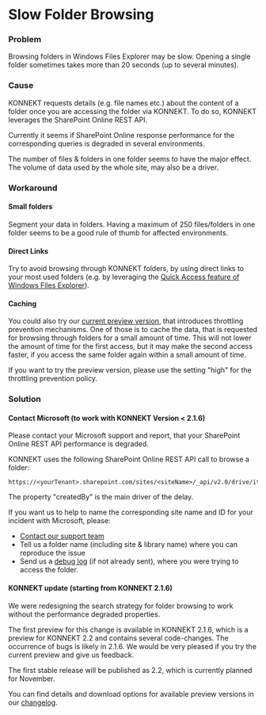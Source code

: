 # Slow Folder Browsing

### Problem

Browsing folders in Windows Files Explorer may be slow. Opening a single folder sometimes takes more than 20 seconds (up to several minutes).

### Cause

KONNEKT requests details (e.g. file names etc.) about the content of a folder once you are accessing the folder via KONNEKT. To do so, KONNEKT leverages the SharePoint Online REST API.

Currently it seems if SharePoint Online response performance for the corresponding queries is degraded in several environments.

The number of files & folders in one folder seems to have the major effect. The volume of data used by the whole site, may also be a driver.

### Workaround&#x20;

#### Small folders

Segment your data in folders. Having a maximum of 250 files/folders in one folder seems to be a good rule of thumb for affected environments.

#### Direct Links

Try to avoid browsing through KONNEKT folders, by using direct links to your most used folders (e.g. by leveraging the [Quick Access feature of Windows Files Explorer](https://support.microsoft.com/en-us/windows/pin-remove-and-customize-in-quick-access-7344ff13-bdf4-9f40-7f76-0b1092d2495b)).

#### Caching

You could also try our [current preview version](https://docs.konnekt.io/changelog#2.1.4-preview-for-v2.2-published-2022-09-19), that introduces throttling prevention mechanisms. One of those is to cache the data, that is requested for browsing through folders for a small amount of time. This will not lower the amount of time for the first access, but it may make the second access faster, if you access the same folder again within a small amount of time.

If you want to try the preview version, please use the setting "high" for the throttling prevention policy.

### Solution

#### Contact Microsoft (to work with KONNEKT Version < 2.1.6)

Please contact your Microsoft support and report, that your SharePoint Online REST API performance is degraded.

KONNEKT uses the following SharePoint Online REST API call to browse a folder:

```
https://<yourTenant>.sharepoint.com/sites/<siteName>/_api/v2.0/drive/items/<ID>/children
```

The property "createdBy" is the main driver of the delay.

If you want us to help to name the corresponding site name and ID for your incident with Microsoft, please:

* [Contact our support team](https://www.konnekt.io/help/)&#x20;
* Tell us a folder name (including site & library name) where you can reproduce the issue
* Send us a [debug log](debug-log-preparation.md) (if not already sent), where you were trying to access the folder.

#### KONNEKT update (starting from KONNEKT 2.1.6)

We were redesigning the search strategy for folder browsing to work without the performance degraded properties.

The first preview for this change is available in KONNEKT 2.1.6, which is a preview for KONNEKT 2.2 and contains several code-changes. The occurrence of bugs is likely in 2.1.6. We would be very pleased if you try the current preview and give us feedback.

The first stable release will be published as 2.2, which is currently planned for November.

You can find details and download options for available preview versions in our [changelog](../changelog.md).
